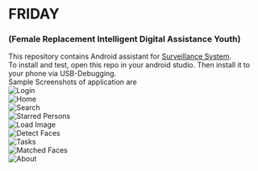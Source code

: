 # FRIDAY
### (Female Replacement Intelligent Digital Assistance Youth)

This repository contains Android assistant for [Surveillance System](https://github.com/kushwahashivam/central-monitoring-unit).
<br/>
To install and test, open this repo in your android studio. Then install it to your phone via USB-Debugging.
<br/>
Sample Screenshots of application are
<br/>
![Login](/screenshots/1.login.jpg)<br/>
![Home](/screenshots/2.home.jpg)<br/>
![Search](/screenshots/3.search-persons.jpg)<br/>
![Starred Persons](/screenshots/4.starred-persons.jpg)<br/>
![Load Image](/screenshots/5.load-image.jpg)<br/>
![Detect Faces](/screenshots/6.detect-faces.jpg)<br/>
![Tasks](/screenshots/7.tasks.jpg)<br/>
![Matched Faces](/screenshots/9.about.jpg)<br/>
![About](/screenshots/3.search-persons.jpg)<br/>
